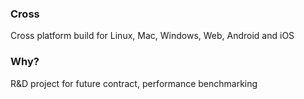 ### Cross 
Cross platform build for Linux, Mac, Windows, Web, Android and iOS

### Why?
R&D project for future contract, performance benchmarking

